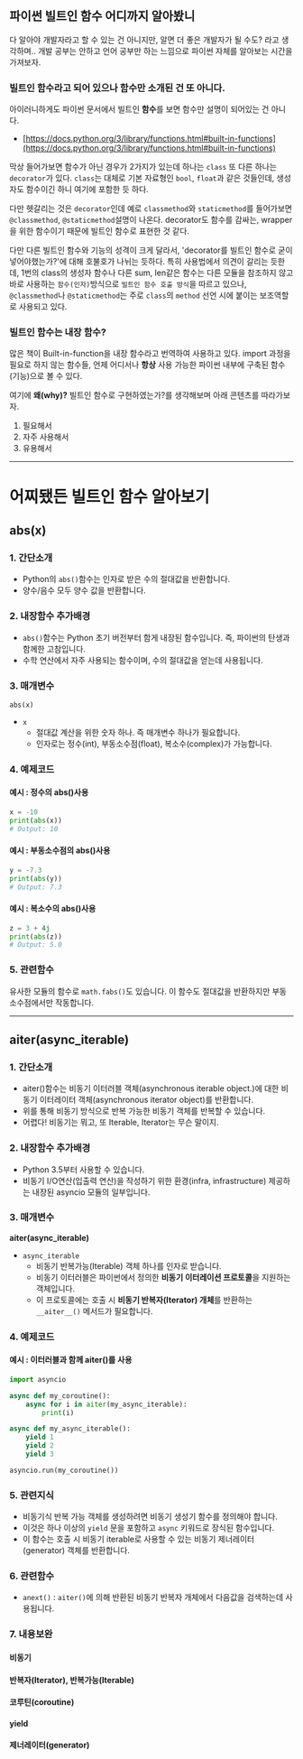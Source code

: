 ## 파이썬 빌트인 함수 어디까지 알아봤니
다 알아야 개발자라고 할 수 있는 건 아니지만,
알면 더 좋은 개발자가 될 수도? 라고 생각하며..
개발 공부는 안하고 언어 공부만 하는 느낌으로 파이썬 자체를 알아보는 시간을 가져보자.

### 빌트인 함수라고 되어 있으나 함수만 소개된 건 또 아니다.
아이러니하게도 파이썬 문서에서 빌트인 **함수**를 보면 함수만 설명이 되어있는 건 아니다.
- [https://docs.python.org/3/library/functions.html#built-in-functions](https://docs.python.org/3/library/functions.html#built-in-functions)

막상 들어가보면 함수가 아닌 경우가 2가지가 있는데
하나는 `class` 또 다른 하나는 `decorator`가 있다.
`class`는 대체로 기본 자료형인 `bool`, `float`과 같은 것들인데, 생성자도 함수이긴 하니 여기에 포함한 듯 하다.

다만 헷갈리는 것은 `decorator`인데 예로 `classmethod`와 `staticmethod`를 들어가보면 `@classmethod`, `@staticmethod`설명이 나온다. decorator도 함수를 감싸는, wrapper을 위한 함수이기 때문에 빌트인 함수로 표현한 것 같다. 

다만 다른 빌트인 함수와 기능의 성격이 크게 달라서, 'decorator를 빌트인 함수로 굳이 넣어야했는가?'에 대해 호불호가 나뉘는 듯하다. 특히 사용법에서 의견이 갈리는 듯한데, 1번의 class의 생성자 함수나 다른 sum, len같은 함수는 다른 모듈을 참조하지 않고 바로 사용하는 `함수(인자)`방식으로 `빌트인 함수 호출 방식`을 따르고 있으나, `@classmethod`나 `@staticmethod`는 주로 `class`의 `method` 선언 시에 붙이는 보조역할로 사용되고 있다.

### 빌트인 함수는 내장 함수?
많은 책이 Built-in-function을 내장 함수라고 번역하여 사용하고 있다.
import 과정을 필요로 하지 않는 함수들, 언제 어디서나 **항상** 사용 가능한 파이썬 내부에 구축된 함수(기능)으로 볼 수 있다.

여기에 **왜(why)?** 빌트인 함수로 구현하였는가?를 생각해보며 아래 콘텐츠를 따라가보자.
1. 필요해서
1. 자주 사용해서
1. 유용해서

---

# 어찌됐든 빌트인 함수 알아보기

## abs(x)
### 1. 간단소개
- Python의 `abs()`함수는 인자로 받은 수의 절대값을 반환합니다. 
- 양수/음수 모두 양수 값을 반환합니다.

### 2. 내장함수 추가배경
- `abs()`함수는 Python 초기 버전부터 함게 내장된 함수입니다. 즉, 파이썬의 탄생과 함께한 고참입니다.
- 수학 연산에서 자주 사용되는 함수이며, 수의 절대값을 얻는데 사용됩니다.

### 3. 매개변수
`abs(x)`
- `x`
    - 절대값 계산을 위한 숫자 하나. 즉 매개변수 하나가 필요합니다.
    - 인자로는 정수(int), 부동소수점(float), 복소수(complex)가 가능합니다.

### 4. 예제코드

#### 예시 : 정수의 abs()사용
```python
x = -10
print(abs(x))
# Output: 10
```

#### 예시 : 부동소수점의 abs()사용
```python
y = -7.3
print(abs(y))
# Output: 7.3
```

#### 예시 : 복소수의 abs()사용
```python
z = 3 + 4j
print(abs(z))
# Output: 5.0
```

### 5. 관련함수
유사한 모듈의 함수로 `math.fabs()`도 있습니다. 이 함수도 절대값을 반환하지만 부동소수점에서만 작동합니다.


---

## aiter(async_iterable)
### 1. 간단소개
- aiter()함수는 비동기 이터러블 객체(asynchronous iterable object.)에 대한 비동기 이터레이터 객체(asynchronous iterator object)를 반환합니다.
- 위를 통해 비동기 방식으로 반복 가능한 비동기 객체를 반복할 수 있습니다.
- 어렵다! 비동기는 뭐고, 또 Iterable, Iterator는 무슨 말이지.

### 2. 내장함수 추가배경
- Python 3.5부터 사용할 수 있습니다. 
- 비동기 I/O연산(입출력 연산)을 작성하기 위한 환경(infra, infrastructure) 제공하는 내장된 asyncio 모듈의 일부입니다.

### 3. 매개변수
**aiter(async_iterable)**
- `async_iterable`
    - 비동기 반복가능(Iterable) 객체 하나를 인자로 받습니다.
    - 비동기 이터러블은 파이썬에서 정의한 **비동기 이터레이션 프로토콜**을 지원하는 객체입니다. 
    - 이 프로토콜에는 호출 시 **비동기 반복자(Iterator) 개체**를 반환하는 `__aiter__()` 메서드가 필요합니다.

### 4. 예제코드

#### 예시 : 이터러블과 함께 aiter()를 사용
```python
import asyncio

async def my_coroutine():
    async for i in aiter(my_async_iterable):
        print(i)

async def my_async_iterable():
    yield 1
    yield 2
    yield 3

asyncio.run(my_coroutine())
```

### 5. 관련지식
- 비동기식 반복 가능 객체를 생성하려면 비동기 생성기 함수를 정의해야 합니다. 
- 이것은 하나 이상의 `yield` 문을 포함하고 `async` 키워드로 장식된 함수입니다. 
- 이 함수는 호출 시 비동기 iterable로 사용할 수 있는 비동기 제너레이터(generator) 객체를 반환합니다.


### 6. 관련함수
- `anext()` : `aiter()`에 의해 반환된 비동기 반복자 개체에서 다음값을 검색하는데 사용됩니다.

### 7. 내용보완
#### 비동기

#### 반복자(Iterator), 반복가능(Iterable)

#### 코루틴(coroutine)

#### yield

#### 제너레이터(generator)